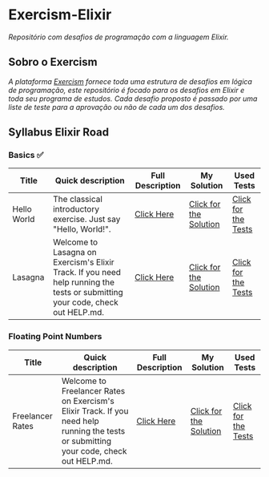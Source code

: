 # Exercism-Elixir

_Repositório com desafios de programação com a linguagem Elixir._


## Sobro o Exercism

_A plataforma [Exercism](https://exercism.org/) fornece toda uma estrutura de desafios em lógica de programação, este repositório é focado para os desafios em Elixir
e toda seu programa de estudos. Cada desafio proposto é passado por uma liste de teste para a aprovação ou não de cada um dos desafios._


## Syllabus Elixir Road

### Basics :white_check_mark:


| Title       | Quick description                                                                                                             | Full Description                                                                  | My Solution                                                                                                      | Used Tests                                                                                                           |
|-------------|-------------------------------------------------------------------------------------------------------------------------------|-----------------------------------------------------------------------------------|------------------------------------------------------------------------------------------------------------------|----------------------------------------------------------------------------------------------------------------------|
| Hello World | The classical introductory exercise. Just say "Hello, World!".                                                                | [Click Here](https://github.com/CleuJunior/Exercism-Elixir/tree/main/hello-world) | [Click for the Solution](https://github.com/CleuJunior/Exercism-Elixir/blob/main/hello-world/lib/hello_world.ex) | [Click for the Tests](https://github.com/CleuJunior/Exercism-Elixir/blob/main/hello-world/test/hello_world_test.exs) |
| Lasagna     | Welcome to Lasagna on Exercism's Elixir Track. If you need help running the tests or submitting your code, check out HELP.md. | [Click Here](https://github.com/CleuJunior/Exercism-Elixir/tree/main/lasagna)     | [Click for the Solution](https://github.com/CleuJunior/Exercism-Elixir/blob/main/lasagna/lib/lasagna.ex)         | [Click for the Tests](https://github.com/CleuJunior/Exercism-Elixir/blob/main/lasagna/test/lasagna_test.exs)         |


### Floating Point Numbers

[//]: # (:white_check_mark:)

| Title            | Quick description                                                                                                                      | Full Description                                                                       | My Solution                                                                                                                | Used Tests                                                                                                                     |
|------------------|----------------------------------------------------------------------------------------------------------------------------------------|----------------------------------------------------------------------------------------|----------------------------------------------------------------------------------------------------------------------------|--------------------------------------------------------------------------------------------------------------------------------|
| Freelancer Rates | Welcome to Freelancer Rates on Exercism's Elixir Track. If you need help running the tests or submitting your code, check out HELP.md. | [Click Here](https://github.com/CleuJunior/Exercism-Elixir/tree/main/freelancer-rates) | [Click for the Solution](https://github.com/CleuJunior/Exercism-Elixir/blob/main/freelancer-rates/lib/freelancer_rates.ex) | [Click for the Tests](https://github.com/CleuJunior/Exercism-Elixir/blob/main/freelancer-rates/test/freelancer_rates_test.exs) |
